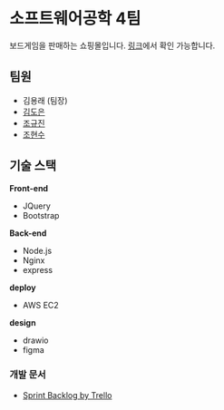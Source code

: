 # 소프트웨어공학 4팀

보드게임을 판매하는 쇼핑몰입니다. [링크](http://ec2-3-37-87-181.ap-northeast-2.compute.amazonaws.com:3000/)에서 확인 가능합니다. 

## 팀원
- 김용래 (팀장)
- [김도은](https://github.com/kde12327)
- [조규진](https://github.com/GyujinCh0)
- [조현수](https://github.com/HyunsuCHO)

## 기술 스택
**Front-end**
- JQuery
- Bootstrap

**Back-end**
- Node.js
- Nginx
- express

**deploy**
- AWS EC2

**design**
- drawio
- figma

### 개발 문서
- [Sprint Backlog by Trello](https://trello.com/b/u5gIht90/product-backlog)
